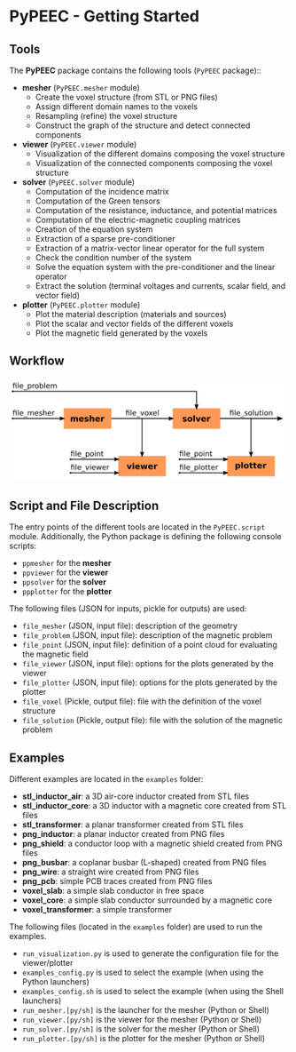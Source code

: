 # PyPEEC - Getting Started

## Tools

The **PyPEEC** package contains the following tools (`PyPEEC` package)::
* **mesher** (`PyPEEC.mesher` module)
  * Create the voxel structure (from STL or PNG files)
  * Assign different domain names to the voxels
  * Resampling (refine) the voxel structure
  * Construct the graph of the structure and detect connected components
* **viewer** (`PyPEEC.viewer` module)
  * Visualization of the different domains composing the voxel structure
  * Visualization of the connected components composing the voxel structure
* **solver** (`PyPEEC.solver` module)
  * Computation of the incidence matrix
  * Computation of the Green tensors
  * Computation of the resistance, inductance, and potential matrices
  * Computation of the electric-magnetic coupling matrices
  * Creation of the equation system
  * Extraction of a sparse pre-conditioner
  * Extraction of a matrix-vector linear operator for the full system
  * Check the condition number of the system
  * Solve the equation system with the pre-conditioner and the linear operator
  * Extract the solution (terminal voltages and currents, scalar field, and vector field)
* **plotter** (`PyPEEC.plotter` module)
    * Plot the material description (materials and sources)
    * Plot the scalar and vector fields of the different voxels
    * Plot the magnetic field generated by the voxels

## Workflow

![viewer](images/workflow.png)

## Script and File Description

The entry points of the different tools are located in the `PyPEEC.script` module.
Additionally, the Python package is defining the following console scripts:
* `ppmesher` for the **mesher**
* `ppviewer` for the **viewer**
* `ppsolver` for the **solver**
* `ppplotter` for the **plotter**

The following files (JSON for inputs, pickle for outputs) are used:
* `file_mesher` (JSON, input file): description of the geometry
* `file_problem` (JSON, input file): description of the magnetic problem
* `file_point` (JSON, input file): definition of a point cloud for evaluating the magnetic field
* `file_viewer` (JSON, input file): options for the plots generated by the viewer
* `file_plotter` (JSON, input file): options for the plots generated by the plotter
* `file_voxel` (Pickle, output file): file with the definition of the voxel structure
* `file_solution` (Pickle, output file): file with the solution of the magnetic problem

## Examples

Different examples are located in the `examples` folder:
* **stl_inductor_air**: a 3D air-core inductor created from STL files
* **stl_inductor_core**: a 3D inductor with a magnetic core created from STL files
* **stl_transformer**: a planar transformer created from STL files
* **png_inductor**: a planar inductor created from PNG files
* **png_shield**: a conductor loop with a magnetic shield created from PNG files
* **png_busbar**: a coplanar busbar (L-shaped) created from PNG files
* **png_wire**: a straight wire created from PNG files
* **png_pcb**: simple PCB traces created from PNG files
* **voxel_slab**: a simple slab conductor in free space
* **voxel_core**: a simple slab conductor surrounded by a magnetic core
* **voxel_transformer**: a simple transformer

The following files (located in the `examples` folder) are used to run the examples.
* `run_visualization.py` is used to generate the configuration file for the viewer/plotter
* `examples_config.py` is used to select the example (when using the Python launchers)
* `examples_config.sh` is used to select the example (when using the Shell launchers)
* `run_mesher.[py/sh]` is the launcher for the mesher (Python or Shell)
* `run_viewer.[py/sh]` is the viewer for the mesher (Python or Shell)
* `run_solver.[py/sh]` is the solver for the mesher (Python or Shell)
* `run_plotter.[py/sh]` is the plotter for the mesher (Python or Shell)
